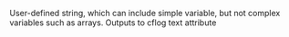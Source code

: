 User-defined string, which can include simple variable,
            but not complex variables such as arrays. Outputs to cflog
            text attribute